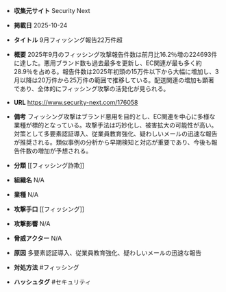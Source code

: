- **収集元サイト**
Security Next

- **掲載日**
2025-10-24

- **タイトル**
9月フィッシング報告22万件超

- **概要**
2025年9月のフィッシング攻撃報告件数は前月比16.2％増の224693件に達した。悪用ブランド数も過去最多を更新し、EC関連が最も多く約28.9％を占める。報告件数は2025年初頭の15万件以下から大幅に増加し、3月以降は20万件から25万件の範囲で推移している。配送関連の増加も顕著であり、全体的にフィッシング攻撃の活発化が見られる。

- **URL**
https://www.security-next.com/176058

- **備考**
フィッシング攻撃はブランド悪用を目的とし、EC関連を中心に多様な業種が標的となっている。攻撃手法は巧妙化し、被害拡大の可能性が高い。対策として多要素認証導入、従業員教育強化、疑わしいメールの迅速な報告が推奨される。類似事例の分析から早期検知と対応が重要であり、今後も報告件数の増加が予想される。

- **分類**
[[フィッシング詐欺]]

- **組織名**
N/A

- **業種**
N/A

- **攻撃手口**
[[フィッシング]]

- **攻撃影響**
N/A

- **脅威アクター**
N/A

- **原因**
多要素認証導入、従業員教育強化、疑わしいメールの迅速な報告

- **対処方法**
#フィッシング

- **ハッシュタグ**
#セキュリティ
